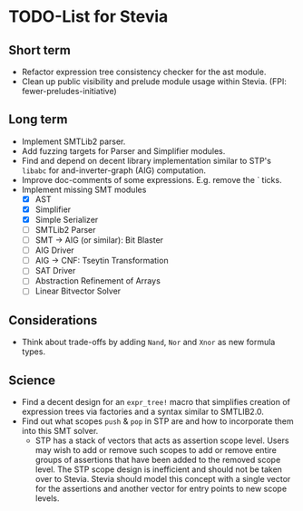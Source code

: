 # TODO-List for Stevia

## Short term

- Refactor expression tree consistency checker for the ast module.
- Clean up public visibility and prelude module usage within Stevia. (FPI: fewer-preludes-initiative)

## Long term

- Implement SMTLib2 parser.
- Add fuzzing targets for Parser and Simplifier modules.
- Find and depend on decent library implementation similar to STP's `libabc` for and-inverter-graph (AIG) computation.
- Improve doc-comments of some expressions. E.g. remove the ` ticks.
- Implement missing SMT modules
	- [x] AST
	- [x] Simplifier
	- [x] Simple Serializer
	- [ ] SMTLib2 Parser
	- [ ] SMT -> AIG (or similar): Bit Blaster
	- [ ] AIG Driver
	- [ ] AIG -> CNF: Tseytin Transformation
	- [ ] SAT Driver
	- [ ] Abstraction Refinement of Arrays
	- [ ] Linear Bitvector Solver

## Considerations

- Think about trade-offs by adding `Nand`, `Nor` and `Xnor` as new formula types.

## Science

- Find a decent design for an `expr_tree!` macro that simplifies creation of expression trees via factories and a syntax similar to SMTLIB2.0.
- Find out what scopes `push` & `pop` in STP are and how to incorporate them into this SMT solver.
	- STP has a stack of vectors that acts as assertion scope level. Users may wish to add or remove such scopes to add or remove entire groups of assertions that have been added to the removed scope level. The STP scope design is inefficient and should not be taken over to Stevia. Stevia should model this  concept with a single vector for the assertions and another vector for entry points to new scope levels.
